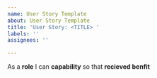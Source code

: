 ```yaml
---
name: User Story Template
about: User Story Template
title: 'User Story: <TITLE> '
labels: ''
assignees: ''

---
```


As a **role**  I can **capability** so that **recieved benfit**
